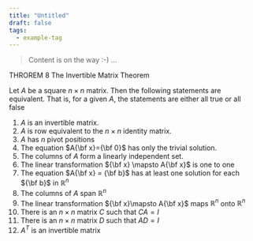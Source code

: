 ```yaml
---
title: "Untitled"
draft: false
tags:
  - example-tag
---
```

> Content is on the way :-) ...

THROREM 8 The Invertible Matrix Theorem

Let $A$ be a square $n\times n$ matrix. Then the following statements are equivalent. That is, for a given $A$, the statements are either all true or all false

1. $A$ is an invertible matrix.
2. $A$ is row equivalent to the $n\times n$ identity matrix.
3. $A$ has $n$ pivot positions
4. The equation $A{\bf x}={\bf 0}$ has only the trivial solution.
5. The columns of $A$ form a linearly independent set.
6. The linear transformation ${\bf x} \mapsto A{\bf x}$ is one to one
7. The equation $A{\bf x} = {\bf b}$ has at least one solution for each ${\bf b}$ in $\mathbb R^n$
8. The columns of $A$ span $\mathbb R^n$
9. The linear transformation ${\bf x}\mapsto A{\bf x}$ maps $\mathbb R^n$ onto $\mathbb R^n$
10. There is an $n\times n$ matrix $C$ such that $CA = I$
11. There is an $n\times n$ matrix $D$ such that $AD = I$
12. $A^T$ is an invertible matrix
